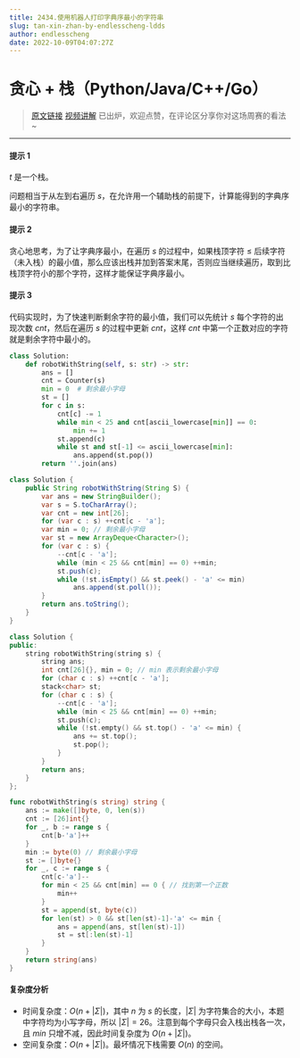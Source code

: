 ```yaml
---
title: 2434.使用机器人打印字典序最小的字符串
slug: tan-xin-zhan-by-endlesscheng-ldds
author: endlesscheng
date: 2022-10-09T04:07:27Z
---
```

# 贪心 + 栈（Python/Java/C++/Go）
 
> [原文链接](https://leetcode.cn/problems/using-a-robot-to-print-the-lexicographically-smallest-string/solution/tan-xin-zhan-by-endlesscheng-ldds)
[视频讲解](https://www.bilibili.com/video/BV11d4y1i7Gs) 已出炉，欢迎点赞，在评论区分享你对这场周赛的看法~

---

#### 提示 1

$t$ 是一个栈。

问题相当于从左到右遍历 $s$，在允许用一个辅助栈的前提下，计算能得到的字典序最小的字符串。

#### 提示 2

贪心地思考，为了让字典序最小，在遍历 $s$ 的过程中，如果栈顶字符 $\le$ 后续字符（未入栈）的最小值，那么应该出栈并加到答案末尾，否则应当继续遍历，取到比栈顶字符小的那个字符，这样才能保证字典序最小。

#### 提示 3

代码实现时，为了快速判断剩余字符的最小值，我们可以先统计 $s$ 每个字符的出现次数 $\textit{cnt}$，然后在遍历 $s$ 的过程中更新 $\textit{cnt}$，这样 $\textit{cnt}$ 中第一个正数对应的字符就是剩余字符中最小的。

```py [sol1-Python3]
class Solution:
    def robotWithString(self, s: str) -> str:
        ans = []
        cnt = Counter(s)
        min = 0  # 剩余最小字母
        st = []
        for c in s:
            cnt[c] -= 1
            while min < 25 and cnt[ascii_lowercase[min]] == 0:
                min += 1
            st.append(c)
            while st and st[-1] <= ascii_lowercase[min]:
                ans.append(st.pop())
        return ''.join(ans)
```

```java [sol1-Java]
class Solution {
    public String robotWithString(String S) {
        var ans = new StringBuilder();
        var s = S.toCharArray();
        var cnt = new int[26];
        for (var c : s) ++cnt[c - 'a'];
        var min = 0; // 剩余最小字母
        var st = new ArrayDeque<Character>();
        for (var c : s) {
            --cnt[c - 'a'];
            while (min < 25 && cnt[min] == 0) ++min;
            st.push(c);
            while (!st.isEmpty() && st.peek() - 'a' <= min)
                ans.append(st.poll());
        }
        return ans.toString();
    }
}
```

```cpp [sol1-C++]
class Solution {
public:
    string robotWithString(string s) {
        string ans;
        int cnt[26]{}, min = 0; // min 表示剩余最小字母
        for (char c : s) ++cnt[c - 'a'];
        stack<char> st;
        for (char c : s) {
            --cnt[c - 'a'];
            while (min < 25 && cnt[min] == 0) ++min;
            st.push(c);
            while (!st.empty() && st.top() - 'a' <= min) {
                ans += st.top();
                st.pop();
            }
        }
        return ans;
    }
};
```

```go [sol1-Go]
func robotWithString(s string) string {
	ans := make([]byte, 0, len(s))
	cnt := [26]int{}
	for _, b := range s {
		cnt[b-'a']++
	}
	min := byte(0) // 剩余最小字母
	st := []byte{}
	for _, c := range s {
		cnt[c-'a']--
		for min < 25 && cnt[min] == 0 { // 找到第一个正数
			min++
		}
		st = append(st, byte(c))
		for len(st) > 0 && st[len(st)-1]-'a' <= min {
			ans = append(ans, st[len(st)-1])
			st = st[:len(st)-1]
		}
	}
	return string(ans)
}
```

#### 复杂度分析

- 时间复杂度：$O(n+|\Sigma|)$，其中 $n$ 为 $s$ 的长度，$|\Sigma|$ 为字符集合的大小，本题中字符均为小写字母，所以 $|\Sigma|=26$。注意到每个字母只会入栈出栈各一次，且 $\textit{min}$ 只增不减，因此时间复杂度为 $O(n+|\Sigma|)$。
- 空间复杂度：$O(n+|\Sigma|)$。最坏情况下栈需要 $O(n)$ 的空间。

